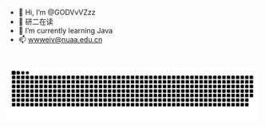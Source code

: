 - 👋 Hi, I’m @GODVvVZzz
- 👀 研二在读
- 🌱 I’m currently learning Java
- 📫 wwweiv@nuaa.edu.cn

![snake](github-contribution-grid-snake.svg)
=======
<!---
GODVvVZzz/GODVvVZzz is a ✨ special ✨ repository because its `README.md` (this file) appears on your GitHub profile.
You can click the Preview link to take a look at your changes.
--->

